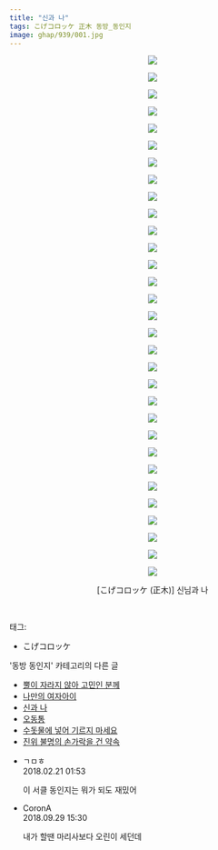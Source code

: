 ```yaml
---
title: "신과 나"
tags: こげコロッケ 正木 동방_동인지
image: ghap/939/001.jpg
---
```

<div class="article">
<p style="text-align: center; clear: none; float: none;"><img src="{{ site.nasurl }}/ghap/939/001.jpg"/></p>
<p style="text-align: center; clear: none; float: none;"><img src="{{ site.nasurl }}/ghap/939/002.jpg"/></p>
<p style="text-align: center; clear: none; float: none;"><img src="{{ site.nasurl }}/ghap/939/003.jpg"/></p>
<p style="text-align: center; clear: none; float: none;"><img src="{{ site.nasurl }}/ghap/939/004.jpg"/></p>
<p style="text-align: center; clear: none; float: none;"><img src="{{ site.nasurl }}/ghap/939/005.jpg"/></p>
<p style="text-align: center; clear: none; float: none;"><img src="{{ site.nasurl }}/ghap/939/006.jpg"/></p>
<p style="text-align: center; clear: none; float: none;"><img src="{{ site.nasurl }}/ghap/939/007.jpg"/></p>
<p style="text-align: center; clear: none; float: none;"><img src="{{ site.nasurl }}/ghap/939/008.jpg"/></p>
<p style="text-align: center; clear: none; float: none;"><img src="{{ site.nasurl }}/ghap/939/009.jpg"/></p>
<p style="text-align: center; clear: none; float: none;"><img src="{{ site.nasurl }}/ghap/939/010.jpg"/></p>
<p style="text-align: center; clear: none; float: none;"><img src="{{ site.nasurl }}/ghap/939/011.jpg"/></p>
<p style="text-align: center; clear: none; float: none;"><img src="{{ site.nasurl }}/ghap/939/012.jpg"/></p>
<p style="text-align: center; clear: none; float: none;"><img src="{{ site.nasurl }}/ghap/939/013.jpg"/></p>
<p style="text-align: center; clear: none; float: none;"><img src="{{ site.nasurl }}/ghap/939/014.jpg"/></p>
<p style="text-align: center; clear: none; float: none;"><img src="{{ site.nasurl }}/ghap/939/015.jpg"/></p>
<p style="text-align: center; clear: none; float: none;"><img src="{{ site.nasurl }}/ghap/939/016.jpg"/></p>
<p style="text-align: center; clear: none; float: none;"><img src="{{ site.nasurl }}/ghap/939/017.jpg"/></p>
<p style="text-align: center; clear: none; float: none;"><img src="{{ site.nasurl }}/ghap/939/018.jpg"/></p>
<p style="text-align: center; clear: none; float: none;"><img src="{{ site.nasurl }}/ghap/939/019.jpg"/></p>
<p style="text-align: center; clear: none; float: none;"><img src="{{ site.nasurl }}/ghap/939/020.jpg"/></p>
<p style="text-align: center; clear: none; float: none;"><img src="{{ site.nasurl }}/ghap/939/021.jpg"/></p>
<p style="text-align: center; clear: none; float: none;"><img src="{{ site.nasurl }}/ghap/939/022.jpg"/></p>
<p style="text-align: center; clear: none; float: none;"><img src="{{ site.nasurl }}/ghap/939/023.jpg"/></p>
<p style="text-align: center; clear: none; float: none;"><img src="{{ site.nasurl }}/ghap/939/024.jpg"/></p>
<p style="text-align: center; clear: none; float: none;"><img src="{{ site.nasurl }}/ghap/939/025.jpg"/></p>
<p style="text-align: center; clear: none; float: none;"><img src="{{ site.nasurl }}/ghap/939/026.jpg"/></p>
<p style="text-align: center; clear: none; float: none;"><img src="{{ site.nasurl }}/ghap/939/027.jpg"/></p>
<p style="text-align: center; clear: none; float: none;"><img src="{{ site.nasurl }}/ghap/939/028.jpg"/></p>
<p style="text-align: center; clear: none; float: none;"><img src="{{ site.nasurl }}/ghap/939/029.jpg"/></p>
<p style="text-align: center; clear: none; float: none;"><img src="{{ site.nasurl }}/ghap/939/030.jpg"/></p>
<p style="text-align: center; clear: none; float: none;"><img src="{{ site.nasurl }}/ghap/939/031.jpg"/></p>
<p style="text-align: center; clear: none; float: none;">[こげコロッケ (正木)] 신님과 나</p>
<p><br/></p>
</div><div class="tagTrail">
<p>태그: </p>
<ul>
<li>こげコロッケ</li>
</ul>
</div><div class="another">
<p>'동방 동인지' 카테고리의 다른 글</p>
<ul>
<li><a href="/2016-07-19-ghap_941">뿔이 자라지 않아 고민인 분께</a></li>
<li><a href="/2016-07-19-ghap_940">나만의 여자아이</a></li>
<li><a href="/2016-07-19-ghap_939">신과 나</a></li>
<li><a href="/2016-07-19-ghap_938">오동통</a></li>
<li><a href="/2016-07-19-ghap_937">수돗물에 넣어 기르지 마세요</a></li>
<li><a href="/2016-07-19-ghap_935">진위 불명의 손가락을 건 약속</a></li>
</ul>
</div><div class="cb_module cb_fluid">
<div class="cb_wrt cb_profile">
<div class="comment">
<ul>
<li class="cb_thumb_off" id="comment15203518">
<div class="cb_comment_area">
<div class="cb_info_area">
<div class="cb_section">
<span class="cb_nick_name">ㄱㅁㅎ</span>
</div>
<div class="cb_section">
<span class="cb_date">2018.02.21 01:53 </span>
</div>
</div>
<div class="cb_dsc_comment">
<p class="cb_dsc">
											이 서클 동인지는 뭐가 되도 재밌어
										</p>
</div>
</div></li>
<li class="cb_thumb_off" id="comment15341735">
<div class="cb_comment_area">
<div class="cb_info_area">
<div class="cb_section">
<span class="cb_nick_name">CoronA</span>
</div>
<div class="cb_section">
<span class="cb_date">2018.09.29 15:30 </span>
</div>
</div>
<div class="cb_dsc_comment">
<p class="cb_dsc">
											내가 할땐 마리사보다 오린이 세던데
										</p>
</div>
</div></li>
</ul>
</div>
</div><!-- commentList close -->
</div>